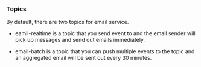 ### Topics

By default, there are two topics for email service. 

* eamil-realtime is a topic that you send event to and the email sender will pick up messages and send out emails immediately. 

* email-batch is a topic that you can push multiple events to the topic and an aggregated email will be sent out every 30 minutes.